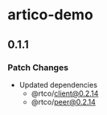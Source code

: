 # artico-demo

## 0.1.1

### Patch Changes

- Updated dependencies
  - @rtco/client@0.2.14
  - @rtco/peer@0.2.14
